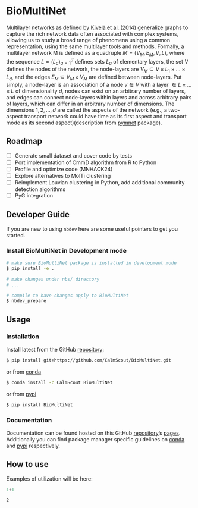 # BioMultiNet


<!-- WARNING: THIS FILE WAS AUTOGENERATED! DO NOT EDIT! -->

Multilayer networks as defined by [Kivelä et
al. (2014)](https://academic.oup.com/comnet/article/2/3/203/2841130)
generalize graphs to capture the rich network data often associated with
complex systems, allowing us to study a broad range of phenomena using a
common representation, using the same multilayer tools and methods.
Formally, a multilayer network M is defined as a quadruple
*M* = (*V*<sub>*M*</sub>, *E*<sub>*M*</sub>, *V*, *L*), where the
sequence *L* = (*L*<sub>*a*</sub>)<sub>*a* = 1</sub><sup>*d*</sup>
defines sets *L*<sub>*a*</sub> of elementary layers, the set *V* defines
the nodes of the network, the node-layers are
*V*<sub>*M*</sub> ⊆ *V* × *L*<sub>1</sub> × ... × *L*<sub>*d*</sub>, and
the edges *E*<sub>*M*</sub> ⊆ *V*<sub>*M*</sub> × *V*<sub>*M*</sub> are
defined between node-layers. Put simply, a node-layer is an association
of a node *v* ∈ *V* with a layer  ∈ *L* × ... × *L* of dimensionality
*d*, nodes can exist on an arbitrary number of layers, and edges can
connect node-layers within layers and across arbitrary pairs of layers,
which can differ in an arbitrary number of dimensions. The dimensions
1, 2, ..., *d* are called the aspects of the network (e.g., a two-aspect
transport network could have time as its first aspect and transport mode
as its second aspect)(description from
[pymnet](https://mnets.github.io/pymnet/overview.html) package).

## Roadmap

- ☐ Generate small dataset and cover code by tests
- ☐ Port implementation of CmmD algorithm from R to Python
- ☐ Profile and optimize code (MNHACK24)
- ☐ Explore alternatives to MolTi clustering
- ☐ Reimplement Louvian clustering in Python, add additional community
  detection algorithms
- ☐ PyG integration

## Developer Guide

If you are new to using `nbdev` here are some useful pointers to get you
started.

### Install BioMultiNet in Development mode

``` sh
# make sure BioMultiNet package is installed in development mode
$ pip install -e .

# make changes under nbs/ directory
# ...

# compile to have changes apply to BioMultiNet
$ nbdev_prepare
```

## Usage

### Installation

Install latest from the GitHub
[repository](https://github.com/CalmScout/BioMultiNet):

``` sh
$ pip install git+https://github.com/CalmScout/BioMultiNet.git
```

or from [conda](https://anaconda.org/CalmScout/BioMultiNet)

``` sh
$ conda install -c CalmScout BioMultiNet
```

or from [pypi](https://pypi.org/project/BioMultiNet/)

``` sh
$ pip install BioMultiNet
```

### Documentation

Documentation can be found hosted on this GitHub
[repository](https://github.com/CalmScout/BioMultiNet)’s
[pages](https://CalmScout.github.io/BioMultiNet/). Additionally you can
find package manager specific guidelines on
[conda](https://anaconda.org/CalmScout/BioMultiNet) and
[pypi](https://pypi.org/project/BioMultiNet/) respectively.

## How to use

Examples of utilization will be here:

``` python
1+1
```

    2
